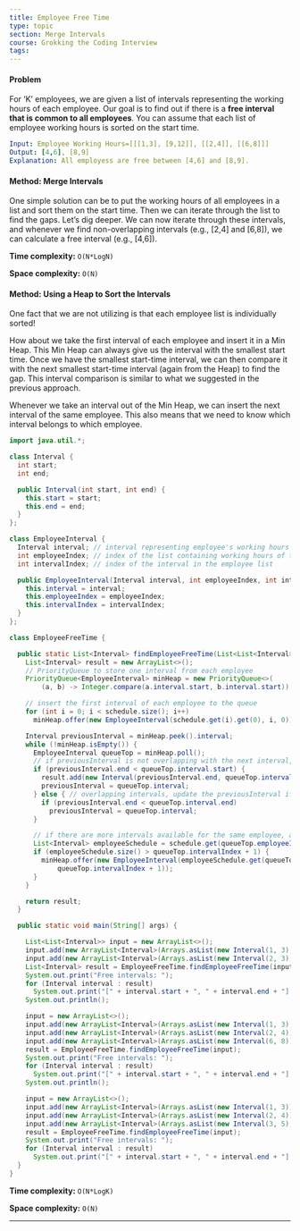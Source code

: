 ```yaml
---
title: Employee Free Time
type: topic
section: Merge Intervals
course: Grokking the Coding Interview
tags:
---
```

#### Problem
For ‘K’ employees, we are given a list of intervals representing the working hours of each employee. Our goal is to find out if there is a **free interval that is common to all employees**. You can assume that each list of employee working hours is sorted on the start time.
```yml
Input: Employee Working Hours=[[[1,3], [9,12]], [[2,4]], [[6,8]]]
Output: [4,6], [8,9]
Explanation: All employess are free between [4,6] and [8,9].
```

#### Method: Merge Intervals
One simple solution can be to put the working hours of all employees in a list and sort them on the start time. Then we can iterate through the list to find the gaps. Let’s dig deeper.
We can now iterate through these intervals, and whenever we find non-overlapping intervals (e.g., [2,4] and [6,8]), we can calculate a free interval (e.g., [4,6]). 

**Time complexity:** `O(N*LogN)`

**Space complexity:** `O(N)`


#### Method: Using a Heap to Sort the Intervals
One fact that we are not utilizing is that each employee list is individually sorted!

How about we take the first interval of each employee and insert it in a Min Heap. This Min Heap can always give us the interval with the smallest start time. Once we have the smallest start-time interval, we can then compare it with the next smallest start-time interval (again from the Heap) to find the gap. This interval comparison is similar to what we suggested in the previous approach.

Whenever we take an interval out of the Min Heap, we can insert the next interval of the same employee. This also means that we need to know which interval belongs to which employee.
```java
import java.util.*;

class Interval {
  int start;
  int end;

  public Interval(int start, int end) {
    this.start = start;
    this.end = end;
  }
};

class EmployeeInterval {
  Interval interval; // interval representing employee's working hours 
  int employeeIndex; // index of the list containing working hours of this employee
  int intervalIndex; // index of the interval in the employee list

  public EmployeeInterval(Interval interval, int employeeIndex, int intervalIndex) {
    this.interval = interval;
    this.employeeIndex = employeeIndex;
    this.intervalIndex = intervalIndex;
  }
};

class EmployeeFreeTime {

  public static List<Interval> findEmployeeFreeTime(List<List<Interval>> schedule) {
    List<Interval> result = new ArrayList<>();
    // PriorityQueue to store one interval from each employee
    PriorityQueue<EmployeeInterval> minHeap = new PriorityQueue<>(
        (a, b) -> Integer.compare(a.interval.start, b.interval.start));

    // insert the first interval of each employee to the queue
    for (int i = 0; i < schedule.size(); i++)
      minHeap.offer(new EmployeeInterval(schedule.get(i).get(0), i, 0));

    Interval previousInterval = minHeap.peek().interval;
    while (!minHeap.isEmpty()) {
      EmployeeInterval queueTop = minHeap.poll();
      // if previousInterval is not overlapping with the next interval, insert a free interval
      if (previousInterval.end < queueTop.interval.start) {
        result.add(new Interval(previousInterval.end, queueTop.interval.start));
        previousInterval = queueTop.interval;
      } else { // overlapping intervals, update the previousInterval if needed
        if (previousInterval.end < queueTop.interval.end)
          previousInterval = queueTop.interval;
      }

      // if there are more intervals available for the same employee, add their next interval
      List<Interval> employeeSchedule = schedule.get(queueTop.employeeIndex);
      if (employeeSchedule.size() > queueTop.intervalIndex + 1) {
        minHeap.offer(new EmployeeInterval(employeeSchedule.get(queueTop.intervalIndex + 1), queueTop.employeeIndex,
            queueTop.intervalIndex + 1));
      }
    }

    return result;
  }

  public static void main(String[] args) {

    List<List<Interval>> input = new ArrayList<>();
    input.add(new ArrayList<Interval>(Arrays.asList(new Interval(1, 3), new Interval(5, 6))));
    input.add(new ArrayList<Interval>(Arrays.asList(new Interval(2, 3), new Interval(6, 8))));
    List<Interval> result = EmployeeFreeTime.findEmployeeFreeTime(input);
    System.out.print("Free intervals: ");
    for (Interval interval : result)
      System.out.print("[" + interval.start + ", " + interval.end + "] ");
    System.out.println();

    input = new ArrayList<>();
    input.add(new ArrayList<Interval>(Arrays.asList(new Interval(1, 3), new Interval(9, 12))));
    input.add(new ArrayList<Interval>(Arrays.asList(new Interval(2, 4))));
    input.add(new ArrayList<Interval>(Arrays.asList(new Interval(6, 8))));
    result = EmployeeFreeTime.findEmployeeFreeTime(input);
    System.out.print("Free intervals: ");
    for (Interval interval : result)
      System.out.print("[" + interval.start + ", " + interval.end + "] ");
    System.out.println();

    input = new ArrayList<>();
    input.add(new ArrayList<Interval>(Arrays.asList(new Interval(1, 3))));
    input.add(new ArrayList<Interval>(Arrays.asList(new Interval(2, 4))));
    input.add(new ArrayList<Interval>(Arrays.asList(new Interval(3, 5), new Interval(7, 9))));
    result = EmployeeFreeTime.findEmployeeFreeTime(input);
    System.out.print("Free intervals: ");
    for (Interval interval : result)
      System.out.print("[" + interval.start + ", " + interval.end + "] ");
  }
}
```
**Time complexity:** `O(N*LogK)`

**Space complexity:** `O(N)`


---